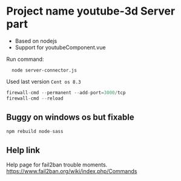 
 # Project name youtube-3d Server part

  - Based on nodejs
  - Support for youtubeComponent.vue

  Run command:
  ```
    node server-connector.js
  ```

 Used last version `Cent os 8.3`

```js
firewall-cmd --permanent --add-port=3000/tcp
firewall-cmd --reload
```

## Buggy on windows os but fixable

```js
npm rebuild node-sass
```

## Help link

Help page for fail2ban trouble moments.
https://www.fail2ban.org/wiki/index.php/Commands
